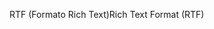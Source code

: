 <span data-ttu-id="a4c8e-101">RTF (Formato Rich Text)</span><span class="sxs-lookup"><span data-stu-id="a4c8e-101">Rich Text Format (RTF)</span></span>